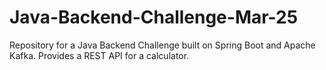 # Java-Backend-Challenge-Mar-25
Repository for a Java Backend Challenge built on Spring Boot and Apache Kafka. Provides a REST API for a calculator.
